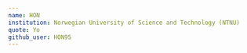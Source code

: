 ```yaml
---
name: HON
institution: Norwegian University of Science and Technology (NTNU)
quote: Yo
github_user: HON95
---
```

